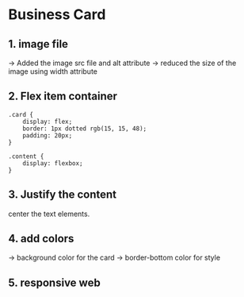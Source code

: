 # Business Card

## 1. image file

-> Added the image src file and alt attribute
-> reduced the size of the image using width attribute

## 2. Flex item container

```
.card {
    display: flex;
    border: 1px dotted rgb(15, 15, 48);
    padding: 20px;
}

.content {
    display: flexbox;
}

```

## 3. Justify the content

center the text elements.

## 4. add colors

-> background color for the card
-> border-bottom color for style

## 5. responsive web
